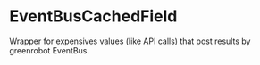 # EventBusCachedField
Wrapper for expensives values (like API calls) that post results by greenrobot EventBus. 
